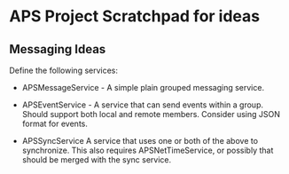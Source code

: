 # APS Project Scratchpad for ideas

## Messaging Ideas

Define the following services:

* APSMessageService - A simple plain grouped messaging service.

* APSEventService - A service that can send events within a group. Should support both local and remote members. Consider using JSON format for events.

* APSSyncService A service that uses one or both of the above to synchronize. This also requires APSNetTimeService, or possibly that should be merged with the sync service.


